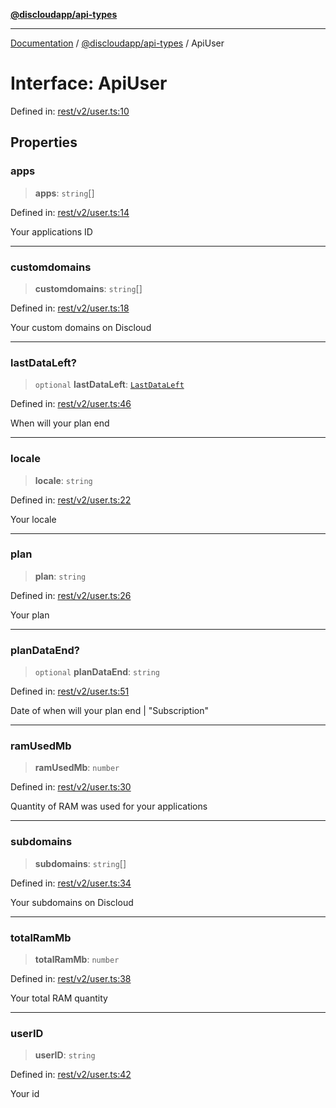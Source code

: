 [**@discloudapp/api-types**](../README.md)

***

[Documentation](../../../packages.md) / [@discloudapp/api-types](../README.md) / ApiUser

# Interface: ApiUser

Defined in: [rest/v2/user.ts:10](https://github.com/discloud/discloud.app/blob/8d6df0b18784d1a4408701ac8e6b9db44dbb7133/packages/api-types/rest/v2/user.ts#L10)

## Properties

### apps

> **apps**: `string`[]

Defined in: [rest/v2/user.ts:14](https://github.com/discloud/discloud.app/blob/8d6df0b18784d1a4408701ac8e6b9db44dbb7133/packages/api-types/rest/v2/user.ts#L14)

Your applications ID

***

### customdomains

> **customdomains**: `string`[]

Defined in: [rest/v2/user.ts:18](https://github.com/discloud/discloud.app/blob/8d6df0b18784d1a4408701ac8e6b9db44dbb7133/packages/api-types/rest/v2/user.ts#L18)

Your custom domains on Discloud

***

### lastDataLeft?

> `optional` **lastDataLeft**: [`LastDataLeft`](LastDataLeft.md)

Defined in: [rest/v2/user.ts:46](https://github.com/discloud/discloud.app/blob/8d6df0b18784d1a4408701ac8e6b9db44dbb7133/packages/api-types/rest/v2/user.ts#L46)

When will your plan end

***

### locale

> **locale**: `string`

Defined in: [rest/v2/user.ts:22](https://github.com/discloud/discloud.app/blob/8d6df0b18784d1a4408701ac8e6b9db44dbb7133/packages/api-types/rest/v2/user.ts#L22)

Your locale

***

### plan

> **plan**: `string`

Defined in: [rest/v2/user.ts:26](https://github.com/discloud/discloud.app/blob/8d6df0b18784d1a4408701ac8e6b9db44dbb7133/packages/api-types/rest/v2/user.ts#L26)

Your plan

***

### planDataEnd?

> `optional` **planDataEnd**: `string`

Defined in: [rest/v2/user.ts:51](https://github.com/discloud/discloud.app/blob/8d6df0b18784d1a4408701ac8e6b9db44dbb7133/packages/api-types/rest/v2/user.ts#L51)

Date of when will your plan end
| "Subscription"

***

### ramUsedMb

> **ramUsedMb**: `number`

Defined in: [rest/v2/user.ts:30](https://github.com/discloud/discloud.app/blob/8d6df0b18784d1a4408701ac8e6b9db44dbb7133/packages/api-types/rest/v2/user.ts#L30)

Quantity of RAM was used for your applications

***

### subdomains

> **subdomains**: `string`[]

Defined in: [rest/v2/user.ts:34](https://github.com/discloud/discloud.app/blob/8d6df0b18784d1a4408701ac8e6b9db44dbb7133/packages/api-types/rest/v2/user.ts#L34)

Your subdomains on Discloud

***

### totalRamMb

> **totalRamMb**: `number`

Defined in: [rest/v2/user.ts:38](https://github.com/discloud/discloud.app/blob/8d6df0b18784d1a4408701ac8e6b9db44dbb7133/packages/api-types/rest/v2/user.ts#L38)

Your total RAM quantity

***

### userID

> **userID**: `string`

Defined in: [rest/v2/user.ts:42](https://github.com/discloud/discloud.app/blob/8d6df0b18784d1a4408701ac8e6b9db44dbb7133/packages/api-types/rest/v2/user.ts#L42)

Your id
